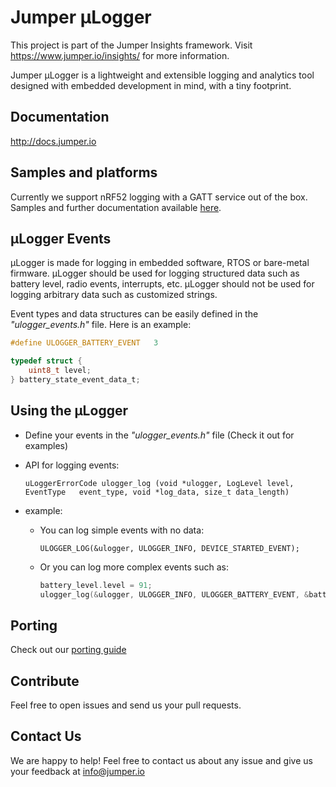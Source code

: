 # Jumper µLogger
This project is part of the Jumper Insights framework. Visit https://www.jumper.io/insights/ for more information.

Jumper µLogger is a lightweight and extensible logging and analytics tool designed with embedded development in mind, with a tiny footprint.

## Documentation
http://docs.jumper.io

## Samples and platforms
Currently we support nRF52 logging with a GATT service out of the box. Samples and further documentation available [here](https://github.com/Jumperr-labs/jumper-ulogger/tree/master/platforms/nrf52).

## µLogger Events
µLogger is made for logging in embedded software, RTOS or bare-metal firmware. µLogger should be used for logging structured data such as battery level, radio events, interrupts, etc. µLogger should not be used for logging arbitrary data such as customized strings.

Event types and data structures can be easily defined in the _"ulogger_events.h"_ file. Here is an example:
```c
#define ULOGGER_BATTERY_EVENT   3

typedef struct {
    uint8_t level;
} battery_state_event_data_t;
```

## Using the µLogger
- Define your events in the _"ulogger_events.h"_ file (Check it out for examples)
- API for logging events:
  
  `uLoggerErrorCode ulogger_log (void *ulogger, LogLevel level, EventType 	event_type, void *log_data, size_t data_length)`
  
- example:
    - You can log simple events with no data:

        `ULOGGER_LOG(&ulogger, ULOGGER_INFO, DEVICE_STARTED_EVENT);`

    - Or you can log more complex events such as:
        ```c
        battery_level.level = 91;
        ulogger_log(&ulogger, ULOGGER_INFO, ULOGGER_BATTERY_EVENT, &battery_level, 1);
        ```

## Porting
Check out our [porting guide](https://github.com/Jumperr-labs/jumper-ulogger/blob/master/porting.md)

## Contribute
Feel free to open issues and send us your pull requests.

## Contact Us
We are happy to help! Feel free to contact us about any issue and give us your feedback at [info@jumper.io](mailto:info@jumper.io)
